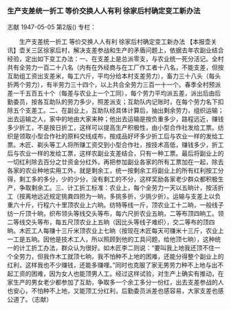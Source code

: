 ### 生产支差统一折工  等价交换人人有利  徐家后村确定变工新办法
志献
1947-05-05
第2版()
专栏：

　　生产支差统一折工  等价交换人人有利
    徐家后村确定变工新办法
    【本报壶关讯】壶关三区徐家后村，解决支差参战和生产的矛盾问题上，依据去年农副业结合经验，定出如下变工办法：一、在支差上是总派零支，与农业统一死分活记。全村共有全劳力一百二十八名（内有在外经商与在工厂作工者十八名，不能支差，但按互助组工资出支差米，每工六斤，平均分给本村支差劳力），畜力三十八头（每头折两个劳力），有半劳力三十四个，以上共合全劳力三百一十一个。春季全村预派差一千五百五十个（每差与农业上一个工同），每个劳力平均派五差，派出后由后勤委员，按各互助队的劳力多少，照差派支；互助队内记账时，在每个劳力名下扣除五个支差工。二、在副业上，互助队经具体计算后，抽出剩余劳力，组织运输；出去运输之人，家中的地由大家来种；他出去运输是按负重多少，路程远近，赚钱多少折工，不是按日折工，这样可以提高生产积极性，由小型合作社发给工票。纺织是领取小型合作社的原料交线成布，按成品好坏多少折工后与农业一样的发给工票。木匠、剃头等工人将所赚工资交到小型合作社，按技术高低，赚钱多少，折工后与农业一样的发给工票，这样农副业支差结合，只有一种工票。最后将副业上的一切红利除去百分之廿资金分红外，再把参加副业各家的所有工票加在一起，除去各家的农业种地实用工外，就是剩余工，统一按剩余工将副业上的所有红利按工分得，剩工多的多分，少的少分，没有剩工的不分，这样奖励各家老少群众都积极生产，争取剩余工。三、计工折工标准：农业上，每个全劳力一天以五晌计，按活折工（按离地远近规定挑粪四担为一晌，多挑多折，少挑少折）。运输与支差上以负重六十斤，行程六十里顶农业上六晌。纺特等线一斤，顶农业工十二晌，一般线子纺一斤顶十晌，织布领头等线交头等布，每六尺折农业五晌，二等布顶四晌工。领二等线交头等布，每五尺顶农业上五晌（因比头等线子难织），交二等布的顶四晌。木匠工人每赚十三斤米顶农业上七晌（按现在木匠每天可赚米十三斤，农业上一工是五晌。因他是技术工人，所以照顾到他的工具问题，给他顶七晌），这种统一的计工折工办法，群众认为很好。如木匠李二则说：“要叫我上地我还顶不住一个全劳力，但我作木工就顶七晌，我不怕种不上地的困难，还能分得整个副业上的红利，这样我也不少赚钱，还能多赚哩。”同时也克服了家无男劳力种不上地与出不起工资的困难，因为女人也能顶男人工。经过这样试验，对生产上确实有推动，在家生产的男女老少都参加了互助，争取多一个余工多分一份红，出去支差参战的人也安心，不怕种不上地，又能顶工分红利，后勤委员派差也感容易，大家支差也感公道了。（志献）
